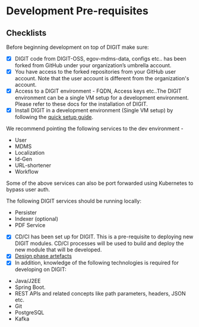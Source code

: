 # Development Pre-requisites

## Checklists

Before beginning development on top of DIGIT make sure:&#x20;

* [x] DIGIT code from DIGIT-OSS, egov-mdms-data, configs etc.. has been forked from GitHub under your organization’s umbrella account.&#x20;
* [x] You have access to the forked repositories from your GitHub user account. Note that the user account is different from the organization's account.&#x20;
* [x] Access to a DIGIT environment - FQDN, Access keys etc..The DIGIT environment can be a single VM setup for a development environment. Please refer to these docs for the installation of DIGIT.&#x20;
* [x] Install DIGIT in a development environment (Single VM setup) by following the [quick setup guide](https://core.digit.org/guides/installation-guide/quick-setup).&#x20;

We recommend pointing the following services to the dev environment -&#x20;

* User
* MDMS
* Localization
* Id-Gen
* URL-shortener
* Workflow

Some of the above services can also be port forwarded using Kubernetes to bypass user auth.

The following DIGIT services should be running locally:

* Persister
* Indexer (optional)
* PDF Service

<!---->

* [x] CD/CI has been set up for DIGIT. This is a pre-requisite to deploying new DIGIT modules. CD/CI processes will be used to build and deploy the new module that will be developed.&#x20;
* [x] [Design phase artefacts](design-inputs/)
* [x] In addition, knowledge of the following technologies is required for developing on DIGIT:

<!---->

* Java/J2EE
* Spring Boot.
* REST APIs and related concepts like path parameters, headers, JSON etc.
* Git
* PostgreSQL
* Kafka
